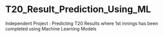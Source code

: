 # T20_Result_Prediction_Using_ML
Independent Project : Predicting T20 Results where 1st innings has been completed using Machine Learning Models
